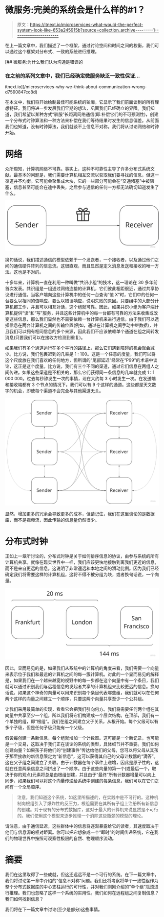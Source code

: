 # 微服务:完美的系统会是什么样的#1？

> 原文：<https://itnext.io/microservices-what-would-the-perfect-system-look-like-653a245915b?source=collection_archive---------1----------------------->

在上一篇文章中，我们描述了一个框架，通过讨论空间和时间之间的权衡，我们可以通过这个框架对分布式、一致的系统进行推理。

[](/microservices-why-we-think-about-communication-wrong-d7590847cc8d) [## 微服务:为什么我们认为沟通是错误的

### 在之前的系列文章中，我们已经确定微服务缺乏一致性保证…

itnext.io](/microservices-why-we-think-about-communication-wrong-d7590847cc8d) 

在本文中，我们将开始绘制最佳可能系统的轮廓，它显示了我们前面谈到的所有理想特征。我们将进一步发展我们早期的想法，巩固我们已经确立的界限。我们知道，我们希望以某种方式“驯服”长距离网络通信(即:补偿它们的不可预测性)，创建一个分布式时钟算法和一种方法来补偿在我们等待结果时发生的信息偏差。从前面我们也知道，没有时钟算法，我们就谈不上信息不对称。我们将从讨论网络和时钟开始。

# 网络

众所周知，计算机网络不可靠。事实上，这种不可靠性主导了许多分布式系统文献。最基本的问题是，我们需要计算机相互交流以获取我们要寻找的信息，但这一渠道并不均衡。它可能会聚集成大块，它的一些部分可能会在“交通堵塞”中被阻塞，信息甚至可能会在途中丢失，之后参与通信的任何一方都无法确切知道发生了什么。

![](img/c8571653a873d0db0a61d19b59aae014.png)

换句话说，我们描述通信的模型依赖于一个发送者，一个接收者，以及通过他们之间的通信硬件阵列的信息流。这很直观，而且显然是定义消息发送和接收的唯一方法。这也是不对的。

十多年来，计算机一直在利用一种叫做“共识小组”的技术，这一理论在 30 多年前首次发表。共识组是一组通过网络连接的计算机，它们彼此相距很近，通过共享协议进行通信。当客户端向这些计算机中的任何一台查询“值 X”时，它们中的任何一台要么以相同的值响应，要么以错误响应，说明失败的原因。只要组中的大部分计算机都工作，并且可以相互对话，这个组就可靠。因此，如果共识小组为客户端计算机提供“读”和“写”服务，并且这些计算机中的每一台都有可靠的方法来收集或改变这些信息，那么我们显然也不需要依赖一台计算机来进行通信。由于我们可以选择信息在两台计算机之间的传输位置(例如，通过在计算机之间手动中继数据)，并且我们可以拥有相同信息的多个来源，因此我们不应该依赖单个通道在组之间转发消息(只要我们可以在接收方检测到重复)。

如果我们有多个通道运行在多个平行的路径上，那么它们遇到障碍的机会就会减少。比方说，我们包裹迟到的几率是 1 : 100。这是一个任意的度量，我们可以将这个尺度放在我们喜欢的任何地方，但所谓的“尾部延迟”经常在“P99”的术语中谈论，这正是这个度量。比方说，我们有三个不同的渠道，通过它们信息在两组人之间传递。如果这些渠道是不相关的，那么它们获得同一条信息的几率就变成 1 : 1 000 000。过去每秒钟发生一次的事情，现在大约每 3 小时发生一次。在发送端和接收端都有 3 个节点的情况下，我们可以有 9 个这样的通道。这些都是天文数字的机会，即使每个渠道不会完全与其他渠道无关。

![](img/2e7711bd9ed86341caa842e0c533ea9c.png)

显然，增加更多的冗余会导致更多的成本，但请记住，我们在这里谈论的是数据库，而不是视频流，因此传输的信息量仍然很少。

# 分布式时钟

正如上一章所讨论的，分布式时钟是关于如何排序信息的协议，由参与系统的所有计算机共享。就像在现实世界中一样，我们应该更快地接触到离我们更近的信息，而不是来自更远的信息。这说明了非常遥远和本地之间的滑动比例。因为我们已经确定我们将需要这样的计算机组，这将不得不被分组为块，或者换句话说，一个向量。

![](img/66fbc5edc95868425d64736e629c906d.png)

因此，显而易见的是，如果我们从系统中的计算机的角度来看，我们需要一个向量来表示位于我们和最远的计算机之间的每一簇计算机。对此的一个显而易见的解释是，如果我们在一个越来越宽的视野中的每一步都在这个向量中有一个条目，我们就可以通过识别我们与远程信息的发起者共享的计算机组来比较更远的信息。换句话说，如果这个神奇的向量可以用来识别每个条目代表哪些组，我们就可以在任何两个这样的向量之间建立一个顺序，只要这两个向量共享至少一个公共组。

让我们采用最简单的实现，看看它会把我们引向何方。我们将需要任何两个组在其向量中共享至少一个组，所以我们将它们构建成一个层次结构。在顶部，我们有一个单独的组，即“根组”。我们在组之间建立父子关系，从根开始。每个父级可以有多个子级，但是任何子级只能有一个父级。

假设每创建一条新信息，每个组就增加一个计数器。这可能是一个新记录，也可能是一个交易，这取决于我们正在谈论的系统的类型，具体细节并不重要。我们如何创建向量？如果孩子将他们的“创建事件”传达给他们的父母，您可以将父母从其孩子那里接收的新信息限定为“新信息”，这可以获得其自己的父母计数器的“滴答”。这在父子组之间建立了关联。由于计数器在每个事件上递增，因此是原子性的，这就在任意两条信息之间拼出了一个顺序。由于这些向量的第一个(或最后一个，取决于你的观点)元素将总是由根组创建，并且由于“最终”所有计数器增量可以向上同步，如果我们可以将这个向量传递给系统中创建的每条信息，我们可以在它们之间有一个全局顺序。

> 注意，我们知道这个系统，如这里所描述的，在实践中是不可行的。这种机制向根组引入了爆炸性的反压力，根组需要在其所有子组上注册所有新信息的创建。对于现有的分布式数据库，这对于最大的计算机来说显然是不可行的。我们使用这个模型来逐步推理一个消除这些瓶颈的模型的理论。

请注意，由于通信延迟，这些群体中的信息将逐渐暴露给它的读者，其速度取决于他们与信息源的相对距离。你可以把它想象成一个“即时”的时间传递系统，它在我们的物理世界中按照可观察性极限的自然、物理顺序流动。

# 摘要

我们在这里取得了一些成就，但这还远远不是一个可行的系统。在下一篇文章中，我们将讨论第一章中介绍的“信息不对称”问题。我们还将考察将单个一致性组作为整个分布式数据库的中心支柱运行的可行性，并对我们刚刚介绍的“单个组”瓶颈进行推理。我们也忽略了这样一个系统的实用性。我们如何在远程组之间复制信息？我们如何找到信息？

我们将在下一篇文章中讨论(至少是部分)这些事情。